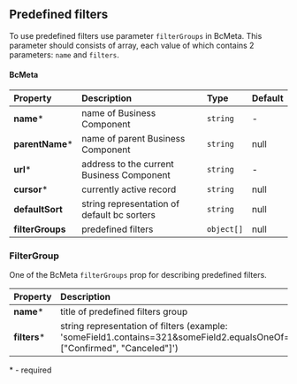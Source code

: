 ## Predefined filters

To use predefined filters use parameter `filterGroups` in BcMeta.
This parameter should consists of array, each value of which contains 2 parameters: `name` and `filters`.

#### BcMeta

| Property | Description  | Type | Default
|:---|:---|:---|:---|
| **name*** | name of Business Component  | `string`  | - |
| **parentName*** | name of parent Business Component  | `string`  | null | 
| **url*** | address to the current Business Component  | `string` | - | 
| **cursor*** | currently active record  | `string`  | null |
| **defaultSort** | string representation of default bc sorters  | `string`  | null |
| **filterGroups** | predefined filters  | `object[]`  | null |


### FilterGroup

One of the BcMeta `filterGroups` prop for describing predefined filters.

| Property | Description  | Type | Default
|:---|:---|:---|:---|
| **name*** | title of predefined filters group  | `string`  | - |
| **filters*** | string representation of filters (example: 'someField1.contains=321&someField2.equalsOneOf=\["Confirmed", "Canceled"]')  | `string`  | - |

\* - required
